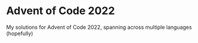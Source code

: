 # Advent of Code 2022
My solutions for Advent of Code 2022, spanning across multiple languages (hopefully)